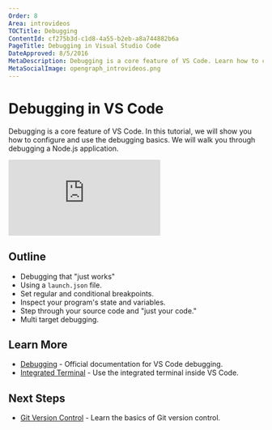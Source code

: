 ```yaml
---
Order: 8
Area: introvideos
TOCTitle: Debugging
ContentId: cf275b3d-c1d8-4a55-b2eb-a8a744882b6a
PageTitle: Debugging in Visual Studio Code
DateApproved: 8/5/2016
MetaDescription: Debugging is a core feature of VS Code. Learn how to configure and use debugging in VS Code. We will walk you through debugging a basic Node.js application.
MetaSocialImage: opengraph_introvideos.png
---
```


# Debugging in VS Code

Debugging is a core feature of VS Code. In this tutorial, we will show you how to configure and use the debugging basics. We will walk you through debugging a Node.js application. 

<iframe src="https://www.youtube.com/embed/6cOsxaNC06c?rel=0&amp;disablekb=0&amp;modestbranding=1&amp;showinfo=0" frameborder="0" allowfullscreen></iframe>

## Outline

* Debugging that "just works" 
* Using a `launch.json` file.
* Set regular and conditional breakpoints.
* Inspect your program's state and variables.
* Step through your source code and "just your code."
* Multi target debugging.

## Learn More

* [Debugging](/docs/editor/debugging.md) - Official documentation for VS Code debugging.
* [Integrated Terminal](/docs/editor/integrated-terminal.md) - Use the integrated terminal inside VS Code. 

## Next Steps

* [Git Version Control](/docs/introvideos/versioncontrol.md) - Learn the basics of Git version control.
